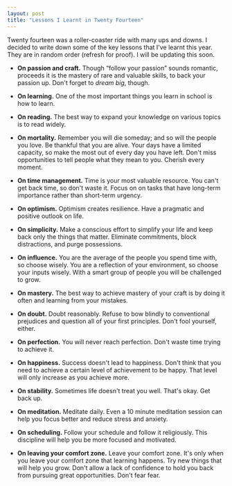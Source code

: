 ```yaml
---
layout: post
title: "Lessons I Learnt in Twenty Fourteen"
---
```


Twenty fourteen was a roller-coaster ride with many ups and downs. I decided to write down some of the key lessons that I've learnt this year. They are in random order (refresh for proof). I will be updating this soon.

- **On passion and craft.** Though “follow your passion” sounds romantic, proceeds it is the mastery of rare and valuable skills, to back your passion up. Don't forget to *dream big*, though.

- **On learning.** One of the most important things you learn in school is how to learn.

- **On reading.** The best way to expand your knowledge on various topics is to read widely.

- **On mortality.** Remember you will die someday; and so will the people you love. Be thankful that you are alive. Your days have a limited capacity, so make the most out of every day you have left. Don't miss opportunities to tell people what they mean to you. Cherish every moment.

- **On time management.** Time is your most valuable resource. You can't get back time, so don't waste it. Focus on on tasks that have long-term importance rather than short-term urgency.

- **On optimism.** Optimism creates resilience. Have a pragmatic and positive outlook on life.

- **On simplicity.** Make a conscious effort to simplify your life and keep back only the things that matter. Eliminate commitments, block distractions, and purge possessions.

- **On influence.** You are the average of the people you spend time with, so choose wisely. You are a reflection of your environment, so choose your inputs wisely. With a smart group of people you will be challenged to grow.

- **On mastery.** The best way to achieve mastery of your craft is by doing it often and learning from your mistakes.

- **On doubt.** Doubt reasonably. Refuse to bow blindly to conventional prejudices and question all of your first principles. Don't fool yourself, either.

- **On perfection.** You will never reach perfection. Don't waste time trying to achieve it.

- **On happiness.** Success doesn't lead to happiness. Don't think that you need to achieve a certain level of achievement to be happy. That level will only increase as you achieve more.

- **On stability.** Sometimes life doesn't treat you well. That's okay. Get back up.

- **On meditation.** Meditate daily. Even a 10 minute meditation session can help you focus better and reduce stress and anxiety.

- **On scheduling.** Follow your schedule and follow it religiously. This discipline will help you be more focused and motivated.

- **On leaving your comfort zone.** Leave your comfort zone. It's only when you leave your comfort zone that learning happens. Try new things that will help you grow. Don't allow a lack of confidence to hold you back from pursuing great opportunities. Don't fear fear.


<script type="text/javascript">
  var list_items = document.getElementsByTagName('ul')[0];
  var count = list_items.getElementsByTagName('li').length;
  var array = [];
  for(var i = 0; i < count; i++) {
    array.push(list_items.getElementsByTagName('li')[i]);
  }
  var shuffled_list = shuffle(array);
  for(var i = 0; i < count; i++) {
    list_items.appendChild(shuffled_list[i]);
  }
</script>

